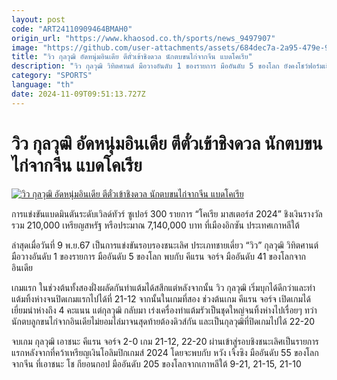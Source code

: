 ```yaml
---
layout: post
code: "ART24110909464BMAH0"
origin_url: "https://www.khaosod.co.th/sports/news_9497907"
image: "https://github.com/user-attachments/assets/684dec7a-2a95-479e-994d-276962b8d307"
title: "วิว กุลวุฒิ อัดหนุ่มอินเดีย ตีตั๋วเข้าชิงดวล นักตบขนไก่จากจีน แบดโคเรีย"
description: "วิว กุลวุฒิ วิทิตศานต์ มือวางอันดับ 1 ของรายการ มืออันดับ 5 ของโลก ยังคงโชว์ฟอร์มเยี่ยม หลังผ่านเข้าสู่รอบชิงชนะเลิศไปพบกับ หวัง เจิ้งซิง จากจีน"
category: "SPORTS"
language: "th"
date: 2024-11-09T09:51:13.727Z
---
```


# วิว กุลวุฒิ อัดหนุ่มอินเดีย ตีตั๋วเข้าชิงดวล นักตบขนไก่จากจีน แบดโคเรีย

[![วิว กุลวุฒิ อัดหนุ่มอินเดีย ตีตั๋วเข้าชิงดวล นักตบขนไก่จากจีน แบดโคเรีย](https://www.khaosod.co.th/wpapp/uploads/2024/11/ooii.jpg "วิว กุลวุฒิ อัดหนุ่มอินเดีย ตีตั๋วเข้าชิงดวล นักตบขนไก่จากจีน แบดโคเรีย")](https://www.khaosod.co.th/wpapp/uploads/2024/11/ooii.jpg)

การแข่งขันแบดมินตันระดับเวิลด์ทัวร์ ซูเปอร์ 300 รายการ “โคเรีย มาสเตอร์ส 2024” ชิงเงินรางวัลรวม 210,000 เหรียญสหรัฐ หรือประมาณ 7,140,000 บาท ที่เมืองอิกซัน ประเทศเกาหลีใต้

ล่าสุดเมื่อวันที่ 9 พ.ย.67 เป็นการแข่งขันรอบรองชนะเลิศ ประเภทชายเดี่ยว “วิว” กุลวุฒิ วิทิตศานต์ มือวางอันดับ 1 ของรายการ มืออันดับ 5 ของโลก พบกับ คีแรน จอร์จ มืออันดับ 41 ของโลกจากอินเดีย

เกมแรก ในช่วงต้นทั้งสองฝั่งผลัดกันทำแต้มได้สสึกแต่หลังจากนั้น วิว กุลวุฒิ เริ่มบุกได้ดีกว่าและทำแต้มทิ้งห่างจนปิดเกมแรกไปได้ที่ 21-12 จากนั้นในเกมที่สอง ช่วงต้นเกม คีแรน จอร์จ เปิดเกมได้เยี่ยมนำห่างถึง 4 คะแนน แต่กุลวุฒิ กลับมา เร่งเครื่องทำแต้มรัวเป็นชุดใหญ่จนทิ้งห่างไปเรื่อยๆ ทว่านักตบลูกขนไก่จากอินเดียไม่ยอมไล่มาจนสุดท้ายต้องดิวส์กัน และเป็นกุลวุฒิที่ปิดเกมไปได้ 22-20

จบเกม กุลวุฒิ เอาชนะ คีแรน จอร์จ 2-0 เกม 21-12, 22-20 ผ่านเข้าสู่รอบชิงชนะเลิศเป็นรายการแรกหลังจากที่คว้าเหรียญเงินโอลิมปิกเกมส์ 2024 โดยจะพบกับ หวัง เจิ้งซิง มืออันดับ 55 ของโลกจากจีน ที่เอาชนะ โช กียอนกอป มืออันดับ 205 ของโลกจากเกาหลีใต้ 9-21, 21-15, 21-10